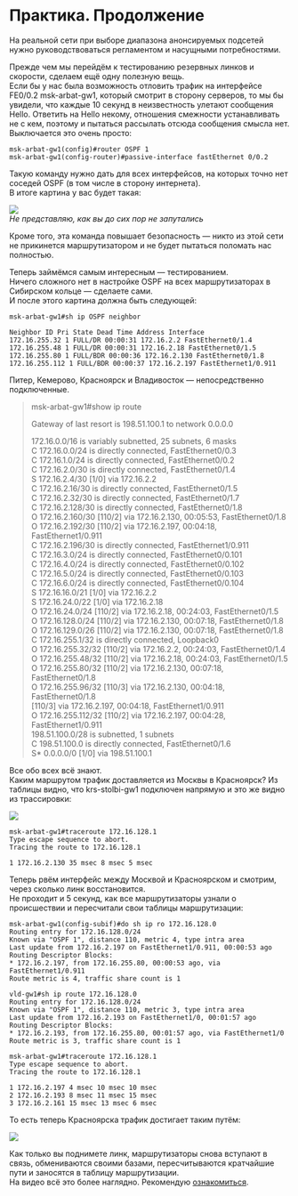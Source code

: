 # Практика. Продолжение

На реальной сети при выборе диапазона анонсируемых подсетей нужно руководствоваться регламентом и насущными потребностями.

Прежде чем мы перейдём к тестированию резервных линков и скорости, сделаем ещё одну полезную вещь.  
Если бы у нас была возможность отловить трафик на интерфейсе FE0/0.2 msk-arbat-gw1, который смотрит в сторону серверов, то мы бы увидели, что каждые 10 секунд в неизвестность улетают сообщения Hello. Ответить на Hello некому, отношения смежности устанавливать не с кем, поэтому и пытаться рассылать отсюда сообщения смысла нет.  
Выключается это очень просто:

```text
msk-arbat-gw1(config)#router OSPF 1
msk-arbat-gw1(config-router)#passive-interface fastEthernet 0/0.2
```

Такую команду нужно дать для всех интерфейсов, на которых точно нет соседей OSPF \(в том числе в сторону интернета\).  
В итоге картина у вас будет такая:

![](https://dan4i4ek.info/src/0_9da8b_920c7b5b_XL.jpg)  
_Не представляю, как вы до сих пор не запутались_

Кроме того, эта команда повышает безопасность — никто из этой сети не прикинется маршрутизатором и не будет пытаться поломать нас полностью.

Теперь займёмся самым интересным — тестированием.  
Ничего сложного нет в настройке OSPF на всех маршрутизаторах в Сибирском кольце — сделаете сами.  
И после этого картина должна быть следующей:

```text
msk-arbat-gw1#sh ip OSPF neighbor 

Neighbor ID Pri State Dead Time Address Interface
172.16.255.32 1 FULL/DR 00:00:31 172.16.2.2 FastEthernet0/1.4
172.16.255.48 1 FULL/DR 00:00:31 172.16.2.18 FastEthernet0/1.5
172.16.255.80 1 FULL/BDR 00:00:36 172.16.2.130 FastEthernet0/1.8
172.16.255.112 1 FULL/BDR 00:00:37 172.16.2.197 FastEthernet1/0.911
```

Питер, Кемерово, Красноярск и Владивосток — непосредственно подключенные.

> msk-arbat-gw1\#show ip route  
>   
> Gateway of last resort is 198.51.100.1 to network 0.0.0.0  
>   
> 172.16.0.0/16 is variably subnetted, 25 subnets, 6 masks  
> C 172.16.0.0/24 is directly connected, FastEthernet0/0.3  
> C 172.16.1.0/24 is directly connected, FastEthernet0/0.2  
> C 172.16.2.0/30 is directly connected, FastEthernet0/1.4  
> S 172.16.2.4/30 \[1/0\] via 172.16.2.2  
> C 172.16.2.16/30 is directly connected, FastEthernet0/1.5  
> C 172.16.2.32/30 is directly connected, FastEthernet0/1.7  
> C 172.16.2.128/30 is directly connected, FastEthernet0/1.8  
> O 172.16.2.160/30 \[110/2\] via 172.16.2.130, 00:05:53, FastEthernet0/1.8  
> O 172.16.2.192/30 \[110/2\] via 172.16.2.197, 00:04:18, FastEthernet1/0.911  
> C 172.16.2.196/30 is directly connected, FastEthernet1/0.911  
> C 172.16.3.0/24 is directly connected, FastEthernet0/0.101  
> C 172.16.4.0/24 is directly connected, FastEthernet0/0.102  
> C 172.16.5.0/24 is directly connected, FastEthernet0/0.103  
> C 172.16.6.0/24 is directly connected, FastEthernet0/0.104  
> S 172.16.16.0/21 \[1/0\] via 172.16.2.2  
> S 172.16.24.0/22 \[1/0\] via 172.16.2.18  
> O 172.16.24.0/24 \[110/2\] via 172.16.2.18, 00:24:03, FastEthernet0/1.5  
> O 172.16.128.0/24 \[110/2\] via 172.16.2.130, 00:07:18, FastEthernet0/1.8  
> O 172.16.129.0/26 \[110/2\] via 172.16.2.130, 00:07:18, FastEthernet0/1.8  
> C 172.16.255.1/32 is directly connected, Loopback0  
> O 172.16.255.32/32 \[110/2\] via 172.16.2.2, 00:24:03, FastEthernet0/1.4  
> O 172.16.255.48/32 \[110/2\] via 172.16.2.18, 00:24:03, FastEthernet0/1.5  
> O 172.16.255.80/32 \[110/2\] via 172.16.2.130, 00:07:18, FastEthernet0/1.8  
> O 172.16.255.96/32 \[110/3\] via 172.16.2.130, 00:04:18, FastEthernet0/1.8  
> \[110/3\] via 172.16.2.197, 00:04:18, FastEthernet1/0.911  
> O 172.16.255.112/32 \[110/2\] via 172.16.2.197, 00:04:28, FastEthernet1/0.911  
> 198.51.100.0/28 is subnetted, 1 subnets  
> C 198.51.100.0 is directly connected, FastEthernet0/1.6  
> S\* 0.0.0.0/0 \[1/0\] via 198.51.100.1

Все обо всех всё знают.  
Каким маршрутом трафик доставляется из Москвы в Красноярск? Из таблицы видно, что krs-stolbi-gw1 подключен напрямую и это же видно из трассировки:

![](https://dan4i4ek.info/src/0_9c868_9702fcf4_XL.jpg)

```text
msk-arbat-gw1#traceroute 172.16.128.1
Type escape sequence to abort.
Tracing the route to 172.16.128.1

1 172.16.2.130 35 msec 8 msec 5 msec
```

Теперь рвём интерфейс между Москвой и Красноярском и смотрим, через сколько линк восстановится.  
Не проходит и 5 секунд, как все маршрутизаторы узнали о происшествии и пересчитали свои таблицы маршрутизации:

```text
msk-arbat-gw1(config-subif)#do sh ip ro 172.16.128.0
Routing entry for 172.16.128.0/24
Known via "OSPF 1", distance 110, metric 4, type intra area
Last update from 172.16.2.197 on FastEthernet1/0.911, 00:00:53 ago
Routing Descriptor Blocks:
* 172.16.2.197, from 172.16.255.80, 00:00:53 ago, via FastEthernet1/0.911
Route metric is 4, traffic share count is 1

vld-gw1#sh ip route 172.16.128.0
Routing entry for 172.16.128.0/24
Known via "OSPF 1", distance 110, metric 3, type intra area
Last update from 172.16.2.193 on FastEthernet1/0, 00:01:57 ago
Routing Descriptor Blocks:
* 172.16.2.193, from 172.16.255.80, 00:01:57 ago, via FastEthernet1/0
Route metric is 3, traffic share count is 1

msk-arbat-gw1#traceroute 172.16.128.1
Type escape sequence to abort.
Tracing the route to 172.16.128.1

1 172.16.2.197 4 msec 10 msec 10 msec 
2 172.16.2.193 8 msec 11 msec 15 msec 
3 172.16.2.161 15 msec 13 msec 6 msec
```

То есть теперь Красноярска трафик достигает таким путём:

![](https://dan4i4ek.info/src/0_9c869_7d771721_XL.jpg)

Как только вы поднимете линк, маршрутизаторы снова вступают в связь, обмениваются своими базами, пересчитываются кратчайшие пути и заносятся в таблицу маршрутизации.  
На видео всё это более наглядно. Рекомендую [ознакомиться](http://www.youtube.com/watch?v=8zxdW6ag8Us).

